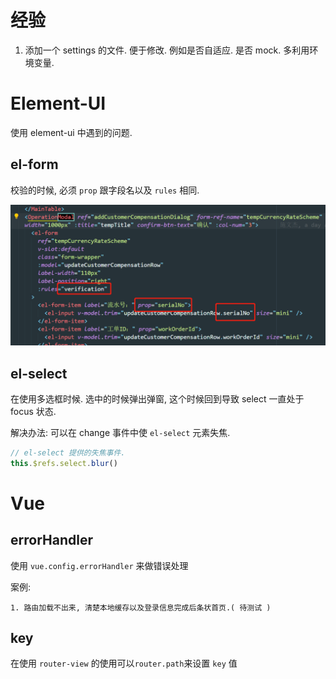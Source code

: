 # 经验

1. 添加一个 settings 的文件. 便于修改. 例如是否自适应. 是否 mock. 多利用环境变量.



# Element-UI

使用 element-ui 中遇到的问题.



## el-form

校验的时候, 必须 `prop` 跟字段名以及 `rules` 相同.


![](../images/element-ui-01.png)



## el-select

在使用多选框时候. 选中的时候弹出弹窗, 这个时候回到导致 select 一直处于 focus 状态.

解决办法: 可以在 change 事件中使 `el-select` 元素失焦. 

```js
// el-select 提供的失焦事件.
this.$refs.select.blur()
```



# Vue



## errorHandler
 使用 `vue.config.errorHandler` 来做错误处理

案例:

	1. 路由加载不出来, 清楚本地缓存以及登录信息完成后条状首页.( 待测试 )



## key

 在使用 `router-view` 的使用可以`router.path`来设置 `key` 值


